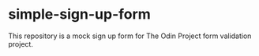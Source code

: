 # simple-sign-up-form
This repository is a mock sign up form for The Odin Project form validation project.

